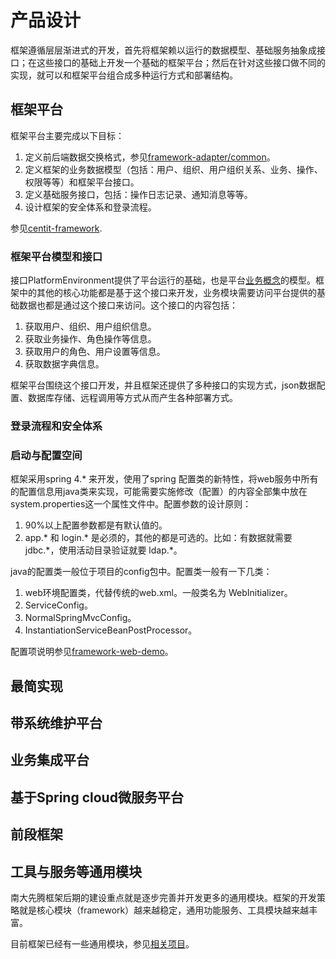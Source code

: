# 产品设计

框架遵循层层渐进式的开发，首先将框架赖以运行的数据模型、基础服务抽象成接口；在这些接口的基础上开发一个基础的框架平台；然后在针对这些接口做不同的实现，就可以和框架平台组合成多种运行方式和部署结构。

## 框架平台

框架平台主要完成以下目标：

1. 定义前后端数据交换格式，参见[framework-adapter/common](https://github.com/ndxt/centit-framework/tree/master/framework-adapter/src/main/java/com/centit/framework/common)。
2. 定义框架的业务数据模型（包括：用户、组织、用户组织关系、业务、操作、权限等等）和框架平台接口。
3. 定义基础服务接口，包括：操作日志记录、通知消息等等。
4. 设计框架的安全体系和登录流程。

参见[centit-framework](https://github.com/ndxt/centit-framework).

### 框架平台模型和接口

接口PlatformEnvironment提供了平台运行的基础，也是平台[业务概念](./concept_design.html)的模型。框架中的其他的核心功能都是基于这个接口来开发，业务模块需要访问平台提供的基础数据也都是通过这个接口来访问。这个接口的内容包括：

1. 获取用户、组织、用户组织信息。
2. 获取业务操作、角色操作等信息。
3. 获取用户的角色、用户设置等信息。
4. 获取数据字典信息。

框架平台围绕这个接口开发，并且框架还提供了多种接口的实现方式，json数据配置、数据库存储、远程调用等方式从而产生各种部署方式。

### 登录流程和安全体系

### 启动与配置空间

框架采用spring 4.* 来开发，使用了spring 配置类的新特性，将web服务中所有的配置信息用java类来实现，可能需要实施修改（配置）的内容全部集中放在system.properties这一个属性文件中。配置参数的设计原则：

1. 90%以上配置参数都是有默认值的。
2. app.* 和 login.* 是必须的，其他的都是可选的。比如：有数据就需要jdbc.\*，使用活动目录验证就要 ldap.\*。

java的配置类一般位于项目的config包中。配置类一般有一下几类：

1. web环境配置类，代替传统的web.xml。一般类名为 WebInitializer。
2. ServiceConfig。
3. NormalSpringMvcConfig。
4. InstantiationServiceBeanPostProcessor。

配置项说明参见[framework-web-demo](https://github.com/ndxt/centit-framework/tree/master/framework-web-demo)。

## 最简实现

## 带系统维护平台

## 业务集成平台

## 基于Spring cloud微服务平台

## 前段框架


## 工具与服务等通用模块

南大先腾框架后期的建设重点就是逐步完善并开发更多的通用模块。框架的开发策略就是核心模块（framework）越来越稳定，通用功能服务、工具模块越来越丰富。

目前框架已经有一些通用模块，参见[相关项目](https://ndxt.github.io/projects/)。


